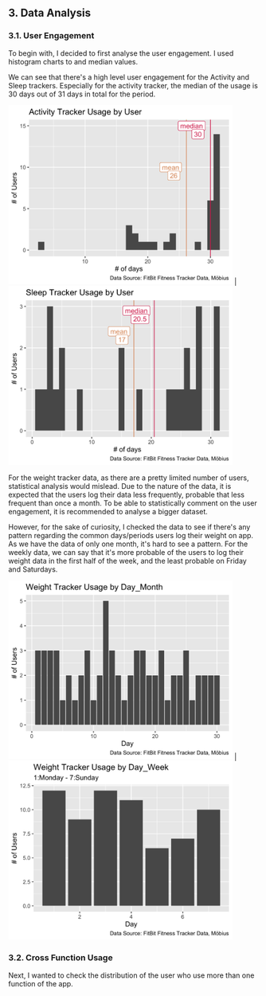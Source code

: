 ## 3. Data Analysis

### 3.1. User Engagement
To begin with, I decided to first analyse the user engagement.
I used histogram charts to and median values.

We can see that there's a high level user engagement for the Activity and Sleep trackers.
Especially for the activity tracker, the median of the usage is 30 days out of 31 days in total for the period.

<img src="https://github.com/ealmiras/Bellabeat/blob/main/Plot_ActivityTrackerUsage.png" width="450" /> |
<img src="https://github.com/ealmiras/Bellabeat/blob/main/Plot_SleepTrackerUsage.png" width="450" />

For the weight tracker data, as there are a pretty limited number of users, statistical analysis would mislead.
Due to the nature of the data, it is expected that the users log their data less frequently, probable that less frequent than once a month.
To be able to statistically comment on the user engagement, it is recommended to analyse a bigger dataset.

However, for the sake of curiosity, I checked the data to see if there's any pattern regarding the common days/periods users log their weight on app.
As we have the data of only one month, it's hard to see a pattern.
For the weekly data, we can say that it's more probable of the users to log their weight data in the first half of the week, and the least probable on Friday and Saturdays.

<img src="https://github.com/ealmiras/Bellabeat/blob/main/Plot_WeightTrackerUsage_byDayMonth.png" width="450" /> |
<img src="https://github.com/ealmiras/Bellabeat/blob/main/Plot_WeightTrackerUsage_byDayWeek.png" width="450" />

### 3.2. Cross Function Usage
Next, I wanted to check the distribution of the user who use more than one function of the app.


